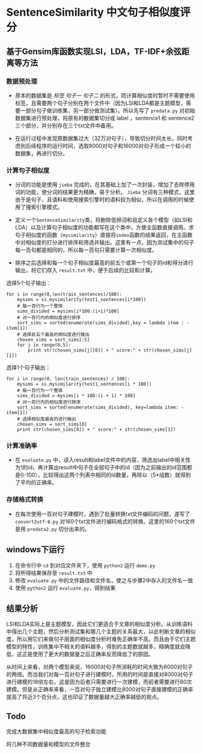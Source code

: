 # **SentenceSimilarity 中文句子相似度评分**

## **基于Gensim库函数实现LSI，LDA，TF-IDF+余弦距离等方法**

### **数据预处理**

* 原本的数据集是 *标签 句子一 句子二* 的形式，而计算相似度时暂时不需要使用标签，且需要两个句子分别在两个文件中（因为LSI和LDA都是主题模型，需要一部分句子做训练集，另一部分做测试集）。所以先写了 `predata.py` 对初始数据集进行预处理，将原有的数据集切分成 label ，sentence1 和 sentence2 三个部分，并分别存在三个txt文件中备用。

* 在运行过程中发现原数据集过大（32万对句子），导致切分时间太长，同时考虑到后续程序的运行时间，选取8000对句子和16000对句子形成一个较小的数据集，再进行切分。

### **计算句子相似度**

* 分词的功能是使用 `jieba` 完成的，在其基础上加了一次封装，增加了去除停用词的功能，使分词的结果更为精确，易于分析。 `Jieba` 分词有三种模式，这里由于是句子，且语料和使用搜索引擎时的语料较为相似，所以在调用的时候使用了搜索引擎模式。

* 定义一个`SentenceSimilarity`类，将删除低频词和自定义各个模型（如LSI和LDA）以及计算句子相似度的功能都写在这个类中，方便主函数直接调用。求句子相似度的函数（`mysimilarity`）直接将`index`函数的结果返回，在主函数中对相似度的打分进行排序和筛选并输出。这里有一点，因为测试集中的句子每一百句都是相同的，所以每一百句只需要计算一次相似度。

* 排序之后选择和每一个句子相似度最高的前五个或第一个句子的id和得分进行输出，将它们存入    `result.txt` 中，便于后续的比较和计算。

选择5个句子输出：

    for i in range(0,len(train_sentences)/100):
        mysims = ss.mysimilarity(test1_sentences[i*100])
        # 每一百行为一个整体
        sims_divided = mysims[i*100:(i+1)*100]
        # 对一百行内的相似度进行排序
        sort_sims = sorted(enumerate(sims_divided),key = lambda item : -item[1])
        # 选择前五个最高的相似度进行输出
        chosen_sims = sort_sims[:5]
        for j in range(0,5):
            print str(chosen_sims[j][0]) + " score:" + str(chosen_sims[j][1])

选择1个句子输出：

    for i in range(0, len(train_sentences) / 100):
        mysims = ss.mysimilarity(test1_sentences[i * 100])
        # 每一百行为一个整体
        sims_divided = mysims[i * 100:(i + 1) * 100]
        # 对一百行内的相似度进行排序
        sort_sims = sorted(enumerate(sims_divided), key=lambda item: -item[1])
        # 选择相似度最高的进行输出
        chosen_sims = sort_sims[0]
        print str(chosen_sims[0]) + " score:" + str(chosen_sims[1])

### **计算准确率**

* 在 `evaluate.py` 中，读入result和label文件中的内容，筛选出label中相关性为1的id，再计算出result中句子在全部句子中的id（因为之前输出的id范围都是0-100），比较得出这两个列表中相同的id数量，再除以（5*组数）就得到了平均的正确率。

### **存储格式转换**

* 在每次使用一百对句子建模时，遇到了批量转换txt文件编码的问题，遂写了 `convert2utf-8.py` 对160个txt文件进行编码格式的转换。这里的160个txt文件是用 `predata2.py` 切分出来的。

## **windows下运行**

1. 在命令行中 `cd` 到对应文件夹下，使用 `python2` 运行 `demo.py`
2. 将所得结果保存至 `result.txt` 中
3. 修改 `evaluate.py` 中的文件路径和文件名，使之与步骤2中存入的文件名一致
4. 使用 `python2` 运行 `evaluate.py`，得到结果

## **结果分析**

LSI和LDA实际上是主题模型，因此它们更适合于文章的相似度分析。从训练语料中得出几个主题，然后分析测试集和哪几个主题的关系最大，以此判断文章的相似度。所以用它们来做句子层面的相似度分析时难免正确率不高。而且由于它们主题模型的特性，训练集中不相关的语料越多，得到的主题数就越多，精确度就会降低，这正是使用了更大的数据量之后正确率反而降低了的原因。

从时间上来看，对两个模型来说，16000对句子所消耗的时间大致为8000对句子的两倍。而当我们对每一百对句子进行建模时，所用的时间是直接对8000对句子进行建模的18倍左右，这是因为后者只需要进行一次建模，而前者需要进行80次建模。但是从正确率来看，一百对句子独立建模比8000对句子直接建模的正确率提高了将近3个百分点，这也印证了数据量越大正确率越低的观点。

## Todo

完成大数据集中相似度最高的句子检索功能

将几种不同数据量和模型的文件整合
